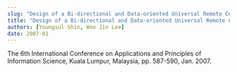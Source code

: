 ```yaml
---
slug: "Design of a Bi-directional and Data-oriented Universal Remote Controller using ZigBee"
title: "Design of a Bi-directional and Data-oriented Universal Remote Controller using ZigBee"
authors: [Youngsul Shin, Woo Jin Lee]
date: 2007-01
---
```


The 6th International Conference on Applications and Principles of Information Science, Kuala Lumpur, Malaysia, pp. 587-590, Jan. 2007.
